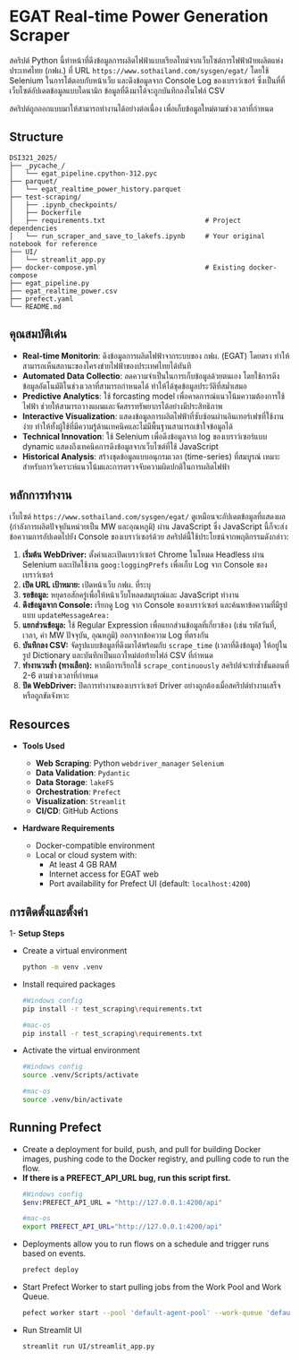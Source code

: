 # EGAT Real-time Power Generation Scraper

สคริปต์ Python นี้ทำหน้าที่ดึงข้อมูลการผลิตไฟฟ้าแบบเรียลไทม์จากเว็บไซต์การไฟฟ้าฝ่ายผลิตแห่งประเทศไทย (กฟผ.) ที่ URL `https://www.sothailand.com/sysgen/egat/` โดยใช้ Selenium ในการโต้ตอบกับหน้าเว็บ และดึงข้อมูลจาก Console Log ของเบราว์เซอร์ ซึ่งเป็นที่ที่เว็บไซต์อัปเดตข้อมูลแบบไดนามิก ข้อมูลที่ดึงมาได้จะถูกบันทึกลงในไฟล์ CSV

สคริปต์ถูกออกแบบมาให้สามารถทำงานได้อย่างต่อเนื่อง เพื่อเก็บข้อมูลใหม่ตามช่วงเวลาที่กำหนด


## Structure

```
DSI321_2025/
├── _pycache_/
│   └── egat_pipeline.cpython-312.pyc
├── parquet/
│   └── egat_realtime_power_history.parquet
├── test-scraping/
│   ├── .ipynb_checkpoints/
│   ├── Dockerfile
│   ├── requirements.txt                         # Project dependencies
│   └── run_scraper_and_save_to_lakefs.ipynb     # Your original notebook for reference
├── UI/
│   └── streamlit_app.py
├── docker-compose.yml                           # Existing docker-compose
├── egat_pipeline.py
├── egat_realtime_power.csv
├── prefect.yaml
└── README.md
```


## คุณสมบัติเด่น

- **Real-time Monitorin**: ดึงข้อมูลการผลิตไฟฟ้าจากระบบของ กฟผ. (EGAT) โดยตรง ทำให้สามารถเห็นสถานะของโครงข่ายไฟฟ้าของประเทศไทยได้ทันที
- **Automated Data Collectio**: ลดความจำเป็นในการเก็บข้อมูลด้วยตนเอง โดยใช้การดึงข้อมูลอัตโนมัติในช่วงเวลาที่สามารถกำหนดได้ ทำให้ได้ชุดข้อมูลประวัติที่สม่ำเสมอ
- **Predictive Analytics**: ใช้ forcasting model เพื่อคาดการณ์แนวโน้มความต้องการใช้ไฟฟ้า ช่วยให้สามารถวางแผนและจัดสรรทรัพยากรได้อย่างมีประสิทธิภาพ
- **Interactive Visualization**: แสดงข้อมูลการผลิตไฟฟ้าที่ซับซ้อนผ่านอินเทอร์เฟซที่ใช้งานง่าย ทำให้ทั้งผู้ใช้ที่มีความรู้ด้านเทคนิคและไม่มีพื้นฐานสามารถเข้าใจข้อมูลได้
- **Technical Innovation**: ใช้ Selenium เพื่อดึงข้อมูลจาก log ของเบราว์เซอร์แบบ dynamic แสดงถึงเทคนิคการดึงข้อมูลจากเว็บไซต์ที่ใช้ JavaScript
- **Historical Analysis**: สร้างชุดข้อมูลแบบอนุกรมเวลา (time-series) ที่สมบูรณ์ เหมาะสำหรับการวิเคราะห์แนวโน้มและการตรวจจับความผิดปกติในการผลิตไฟฟ้า

## หลักการทำงาน

เว็บไซต์ `https://www.sothailand.com/sysgen/egat/` ดูเหมือนจะอัปเดตข้อมูลที่แสดงผล (กำลังการผลิตปัจจุบันหน่วยเป็น MW และอุณหภูมิ) ผ่าน JavaScript ซึ่ง JavaScript นี้ก็จะส่งข้อความการอัปเดตไปยัง Console ของเบราว์เซอร์ด้วย สคริปต์นี้ใช้ประโยชน์จากพฤติกรรมดังกล่าว:

1. **เริ่มต้น WebDriver:** ตั้งค่าและเปิดเบราว์เซอร์ Chrome ในโหมด Headless ผ่าน Selenium และเปิดใช้งาน `goog:loggingPrefs` เพื่อเก็บ Log จาก Console ของเบราว์เซอร์
2. **เปิด URL เป้าหมาย:** เปิดหน้าเว็บ กฟผ. ที่ระบุ
3. **รอข้อมูล:** หยุดรอสักครู่เพื่อให้หน้าเว็บโหลดสมบูรณ์และ JavaScript ทำงาน
4. **ดึงข้อมูลจาก Console:** เรียกดู Log จาก Console ของเบราว์เซอร์ และค้นหาข้อความที่มีรูปแบบ `updateMessageArea:`
5. **แยกส่วนข้อมูล:** ใช้ Regular Expression เพื่อแยกส่วนข้อมูลที่เกี่ยวข้อง (เช่น รหัสวันที่, เวลา, ค่า MW ปัจจุบัน, อุณหภูมิ) ออกจากข้อความ Log ที่ตรงกัน
6. **บันทึกลง CSV:** จัดรูปแบบข้อมูลที่ดึงมาได้พร้อมกับ `scrape_time` (เวลาที่ดึงข้อมูล) ให้อยู่ในรูป Dictionary และบันทึกเป็นแถวใหม่ต่อท้ายไฟล์ CSV ที่กำหนด
7. **ทำงานวนซ้ำ (ทางเลือก):** หากมีการเรียกใช้ `scrape_continuously` สคริปต์จะทำซ้ำขั้นตอนที่ 2-6 ตามช่วงเวลาที่กำหนด
8. **ปิด WebDriver:** ปิดการทำงานของเบราว์เซอร์ Driver อย่างถูกต้องเมื่อสคริปต์ทำงานเสร็จหรือถูกขัดจังหวะ

## Resources

- **Tools Used**
    - **Web Scraping**: Python `webdriver_manager` `Selenium`
    - **Data Validation**: `Pydantic`
    - **Data Storage**: `lakeFS`
    - **Orchestration**: `Prefect`
    - **Visualization**: `Streamlit`
    - **CI/CD**: GitHub Actions

- **Hardware Requirements**
    - Docker-compatible environment
    - Local or cloud system with:
        - At least 4 GB RAM
        - Internet access for EGAT web
        - Port availability for Prefect UI (default: `localhost:4200`)

## การติดตั้งและตั้งค่า

1- **Setup Steps**

- Create a virtual environment
    ```bash
    python -m venv .venv
    ```
- Install required packages
    ```bash
    #Windows config
    pip install -r test_scraping\requirements.txt
    ```
    ```bash
    #mac-os
    pip install -r test_scraping\requirements.txt
    ```
- Activate the virtual environment
    ```bash
    #Windows config
    source .venv/Scripts/activate
    ```
    ```bash
    #mac-os
    source .venv/bin/activate
    ```

## Running Prefect

- Create a deployment for build, push, and pull for building Docker images, pushing code to the Docker registry, and pulling code to run the flow.
- **If there is a PREFECT_API_URL bug, run this script first.**
    ```bash
    #Windows config
    $env:PREFECT_API_URL = "http://127.0.0.1:4200/api"
    ```
    ```bash
    #mac-os
    export PREFECT_API_URL="http://127.0.0.1:4200/api"
    ```
- Deployments allow you to run flows on a schedule and trigger runs based on events.
    ```bash
    prefect deploy
    ```
- Start Prefect Worker to start pulling jobs from the Work Pool and Work Queue.
    ```bash
    pefect worker start --pool 'default-agent-pool' --work-queue 'default'
    ```
- Run Streamlit UI
    ```bash
    streamlit run UI/streamlit_app.py
    ```